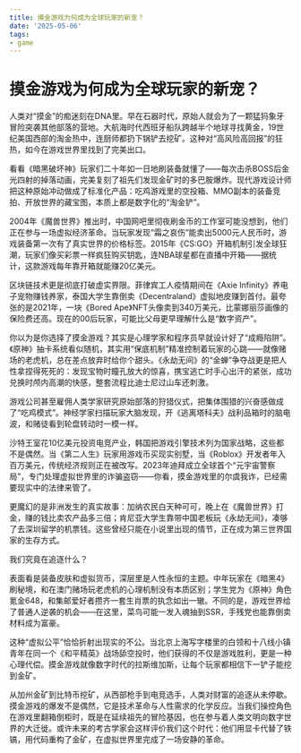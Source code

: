 ```yaml
---
title: 摸金游戏为何成为全球玩家的新宠？
date: '2025-05-06'
tags:
- game
---
```


# 摸金游戏为何成为全球玩家的新宠？

人类对“摸金”的痴迷刻在DNA里。早在石器时代，原始人就会为了一颗猛犸象牙冒险突袭其他部落的营地。大航海时代西班牙船队跨越半个地球寻找黄金，19世纪美国西部的淘金热中，连厨师都扔下锅铲去挖矿。这种对“高风险高回报”的狂热，如今在游戏世界里找到了完美出口。

看看《暗黑破坏神》玩家们二十年如一日地刷装备就懂了——每次击杀BOSS后金光四射的掉落动画，完美复刻了祖先们发现金矿时的多巴胺爆炸。现代游戏设计师把这种原始冲动做成了标准化产品：吃鸡游戏里的空投箱、MMO副本的装备竞拍、开放世界的藏宝图，本质上都是数字化的“淘金铲”。

2004年《魔兽世界》推出时，中国网吧里彻夜刷金币的工作室可能没想到，他们正在参与一场虚拟经济革命。当玩家发现“霜之哀伤”能卖出5000元人民币时，游戏装备第一次有了真实世界的价格标签。2015年《CS:GO》开箱机制引发全球狂潮，玩家们像买彩票一样疯狂购买钥匙，连NBA球星都在直播中开箱——据统计，这款游戏每年靠开箱就能赚20亿美元。

区块链技术更是彻底打破虚实界限。菲律宾工人疫情期间在《Axie Infinity》养电子宠物赚钱养家，泰国大学生靠倒卖《Decentraland》虚拟地皮赚到首付。最夸张的是2021年，一块《Bored Ape》NFT头像卖到340万美元，比蒙娜丽莎画像的保险费还高。现在的00后玩家，可能比父母更早理解什么是“数字资产”。

你以为是你选择了摸金游戏？其实是心理学家和程序员早就设计好了“成瘾陷阱”。《原神》抽卡系统看似随机，其实用“保底机制”精准控制着玩家的心跳——就像赌场的老虎机，总在差点放弃时给你个甜头。《永劫无间》的“金蝉”争夺战更是把人性拿捏得死死的：发现宝物时瞳孔放大的惊喜，携宝逃亡时手心出汗的紧张，成功兑换时颅内高潮的快感，整套流程比迪士尼过山车还刺激。

游戏公司甚至雇佣人类学家研究原始部落的狩猎仪式，把集体围猎的兴奋感做成了“吃鸡模式”。神经学家扫描玩家大脑发现，开《逃离塔科夫》战利品箱时的脑电波，和赌徒看到轮盘转动时一模一样。

沙特王室花10亿美元投资电竞产业，韩国把游戏引擎技术列为国家战略，这些都不是偶然。当《第二人生》玩家用游戏币买现实别墅，当《Roblox》开发者年入百万美元，传统经济规则正在被改写。2023年迪拜成立全球首个“元宇宙警察局”，专门处理虚拟世界里的诈骗盗窃——你看，摸金游戏里的尔虞我诈，已经需要现实中的法律来管了。

更魔幻的是非洲发生的真实故事：加纳农民白天种可可，晚上在《魔兽世界》打金，赚的钱比卖农产品多三倍；肯尼亚大学生靠带中国老板玩《永劫无间》，凑够了去深圳留学的机票钱。这些曾经只能在小说里出现的情节，正在成为第三世界国家的生存方式。

我们究竟在追逐什么？

表面看是装备皮肤和虚拟货币，深层里是人性永恒的主题。中年玩家在《暗黑4》刷秘境，和在澳门赌场玩老虎机的心理机制没有本质区别；学生党为《原神》角色氪金648，和集邮爱好者攒齐一套生肖票的执念如出一辙。不同的是，游戏世界给了普通人逆袭的机会——在这里，菜鸟可能一发入魂抽到SSR，手残党也能靠倒卖材料成为富豪。

这种“虚拟公平”恰恰折射出现实的不公。当北京上海写字楼里的白领和十八线小镇青年在同一个《和平精英》战场舔空投时，他们获得的不仅是游戏胜利，更是一种心理代偿。摸金游戏就像数字时代的拉斯维加斯，让每个玩家都相信下一铲子能挖到金矿。

从加州金矿到比特币挖矿，从西部枪手到电竞选手，人类对财富的追逐从未停歇。摸金游戏的爆发不是偶然，它是技术革命与人性需求的化学反应。当我们操控角色在游戏里翻箱倒柜时，既是在延续祖先的冒险基因，也在参与着人类文明向数字世界的大迁徙。或许未来的考古学家会这样评价我们这个时代：他们用显卡代替了铁镐，用代码重构了金矿，在虚拟世界里完成了一场安静的革命。